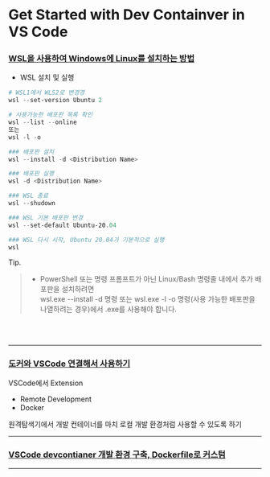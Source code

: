 # Get Started with Dev Containver in VS Code

### [WSL을 사용하여 Windows에 Linux를 설치하는 방법][link-wsl-install]

- WSL 설치 및 실행
```powershell
# WSL1에서 WLS2로 변경경
wsl --set-version Ubuntu 2

# 사용가능한 배포판 목록 확인
wsl --list --online
또는
wsl -l -o

### 배포판 설치
wsl --install -d <Distribution Name>

### 배포판 실행
wsl -d <Distribution Name>

### WSL 종료
wsl --shudown

### WSL 기본 배포판 변경
wsl --set-default Ubuntu-20.04

### WSL 다시 시작, Ubuntu 20.04가 기본적으로 실행
wsl

```

Tip.
> - PowerShell 또는 명령 프롬프트가 아닌 Linux/Bash 명령줄 내에서 추가 배포판을 설치하려면 <br/>
> wsl.exe --install -d <Distribution Name> 명령 또는 wsl.exe -l -o 명령(사용 가능한 배포판을 나열하려는 경우)에서 .exe를 사용해야 합니다.
<br/>
<br/>

---
### [도커와 VSCode 연결해서 사용하기][link-youtube]

VSCode에서 Extension
- Remote Development
- Docker

원격탐색기에서 
개발 컨테이너를 마치 로컬 개발 환경처럼 사용할 수 있도록 하기



---

### [VSCode devcontianer 개발 환경 구축, Dockerfile로 커스텀][link-devcontainer]




---

[link-youtube]: https://www.youtube.com/watch?v=dyR6Wt3Nt-I
[link-wsl-install]: https://learn.microsoft.com/ko-kr/windows/wsl/install
[link-devcontainer]: https://www.youtube.com/watch?v=ltUXFlXY3wU

